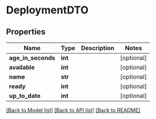 # DeploymentDTO

## Properties
Name | Type | Description | Notes
------------ | ------------- | ------------- | -------------
**age_in_seconds** | **int** |  | [optional] 
**available** | **int** |  | [optional] 
**name** | **str** |  | [optional] 
**ready** | **int** |  | [optional] 
**up_to_date** | **int** |  | [optional] 

[[Back to Model list]](../README.md#documentation-for-models) [[Back to API list]](../README.md#documentation-for-api-endpoints) [[Back to README]](../README.md)


